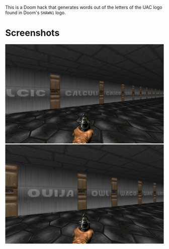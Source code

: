 
This is a Doom hack that generates words out of the letters of the UAC
logo found in Doom's `SHAWN1` logo.

# Screenshots

![Screenshot 1](screenshots/calculi_calico.png)
![Screenshot 2](screenshots/ouija_owl.png)

